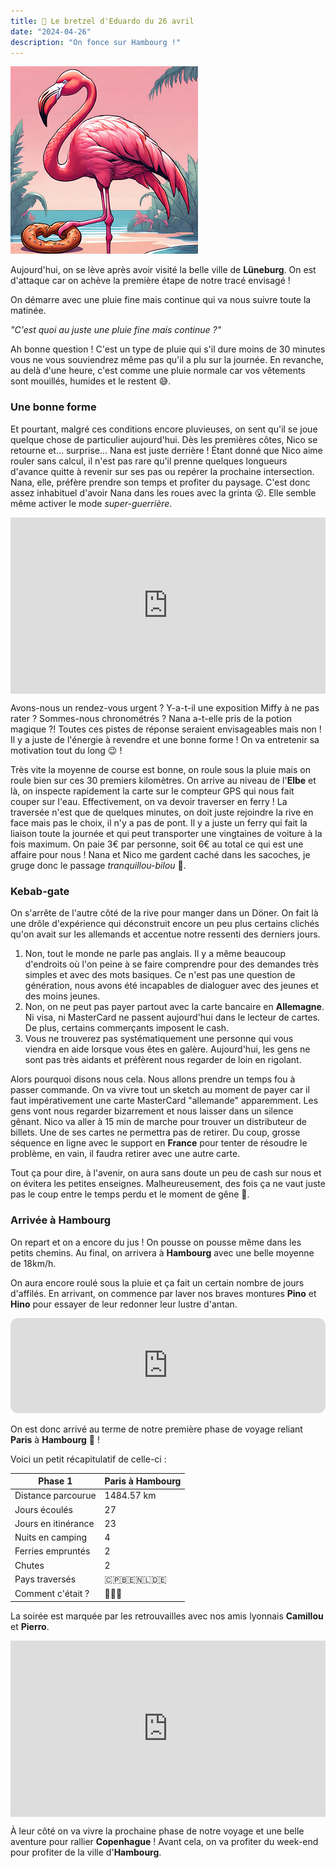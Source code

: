 ```yaml
---
title: 🥨 Le bretzel d'Eduardo du 26 avril
date: "2024-04-26"
description: "On fonce sur Hambourg !"
---
```


![Bretzel d'Eduardo](../bretzel_eduardo.png)

Aujourd'hui, on se lève après avoir visité la belle ville de **Lüneburg**. On est d'attaque car on achève la première étape de notre tracé envisagé !

On démarre avec une pluie fine mais continue qui va nous suivre toute la matinée.

*"C'est quoi au juste une pluie fine mais continue ?"*

Ah bonne question ! C'est un type de pluie qui s'il dure moins de 30 minutes vous ne vous souviendrez même pas qu'il a plu sur la journée. En revanche, au delà d'une heure, c'est comme une pluie normale car vos vêtements sont mouillés, humides et le restent 😅. 

### Une bonne forme
Et pourtant, malgré ces conditions encore pluvieuses, on sent qu'il se joue quelque chose de particulier aujourd'hui. Dès les premières côtes, Nico se retourne et... surprise... Nana est juste derrière ! Étant donné que Nico aime rouler sans calcul, il n'est pas rare qu'il prenne quelques longueurs d'avance quitte à revenir sur ses pas ou repérer la prochaine intersection. Nana, elle, préfère prendre son temps et profiter du paysage. C'est donc assez inhabituel d'avoir Nana dans les roues avec la grinta 😮. Elle semble même activer le mode *super-guerrière*.

<div style="width: 100%; height: 0; position: relative; padding-bottom: 56%;"><iframe src="https://giphy.com/embed/jlzggZ8GntqZ6v3ONs" style="top: 0; left: 0; width: 100%; height: 100%; position: absolute; border: 0;" allowfullscreen scrolling="no" allow="encrypted-media;" class="giphy-embed"></iframe></div>

Avons-nous un rendez-vous urgent ? Y-a-t-il une exposition Miffy à ne pas rater ? Sommes-nous chronométrés ? Nana a-t-elle pris de la potion magique ?! Toutes ces pistes de réponse seraient envisageables mais non ! Il y a juste de l'énergie à revendre et une bonne forme ! On va entretenir sa motivation tout du long 😉 !

Très vite la moyenne de course est bonne, on roule sous la pluie mais on roule bien sur ces 30 premiers kilomètres. On arrive au niveau de l'**Elbe** et là, on inspecte rapidement la carte sur le compteur GPS qui nous fait couper sur l'eau. Effectivement, on va devoir traverser en ferry ! La traversée n'est que de quelques minutes, on doit juste rejoindre la rive en face mais pas le choix, il n'y a pas de pont. Il y a juste un ferry qui fait la liaison toute la journée et qui peut transporter une vingtaines de voiture à la fois maximum. On paie 3€ par personne, soit 6€ au total ce qui est une affaire pour nous ! Nana et Nico me gardent caché dans les sacoches, je gruge donc le passage *tranquillou-bilou* 🤫.
 
### Kebab-gate
On s'arrête de l'autre côté de la rive pour manger dans un Döner. On fait là une drôle d'expérience qui déconstruit encore un peu plus certains clichés qu'on avait sur les allemands et accentue notre ressenti des derniers jours.

1. Non, tout le monde ne parle pas anglais. Il y a même beaucoup d'endroits où l'on peine à se faire comprendre pour des demandes très simples et avec des mots basiques. Ce n'est pas une question de génération, nous avons été incapables de dialoguer avec des jeunes et des moins jeunes.
2. Non, on ne peut pas payer partout avec la carte bancaire en **Allemagne**. Ni visa, ni MasterCard ne passent aujourd'hui dans le lecteur de cartes. De plus, certains commerçants imposent le cash.
3. Vous ne trouverez pas systématiquement une personne qui vous viendra en aide lorsque vous êtes en galère. Aujourd'hui, les gens ne sont pas très aidants et préfèrent nous regarder de loin en rigolant.

Alors pourquoi disons nous cela. Nous allons prendre un temps fou à passer commande. On va vivre tout un sketch au moment de payer car il faut impérativement une carte MasterCard "allemande" apparemment. Les gens vont nous regarder bizarrement et nous laisser dans un silence gênant. Nico va aller à 15 min de marche pour trouver un distributeur de billets. Une de ses cartes ne permettra pas de retirer. Du coup, grosse séquence en ligne avec le support en **France** pour tenter de résoudre le problème, en vain, il faudra retirer avec une autre carte.

Tout ça pour dire, à l'avenir, on aura sans doute un peu de cash sur nous et on évitera les petites enseignes. Malheureusement, des fois ça ne vaut juste pas le coup entre le temps perdu et le moment de gêne 😬.

### Arrivée à Hambourg
On repart et on a encore du jus ! On pousse on pousse même dans les petits chemins. Au final, on arrivera à **Hambourg** avec une belle moyenne de 18km/h.

On aura encore roulé sous la pluie et ça fait un certain nombre de jours d'affilés. En arrivant, on commence par laver nos braves montures **Pino** et **Hino** pour essayer de leur redonner leur lustre d'antan.

<iframe style="border-radius:12px" src="https://open.spotify.com/embed/track/1tJtx09XQnxaynZLOaTNfZ?utm_source=generator" width="100%" height="152" frameBorder="0" allow="autoplay; clipboard-write; encrypted-media; picture-in-picture" loading="lazy"></iframe>

On est donc arrivé au terme de notre première phase de voyage reliant **Paris** à **Hambourg** 🤩 !

Voici un petit récapitulatif de celle-ci :

|  Phase 1  | Paris à Hambourg  |
|----|----|
| Distance parcourue   | 1484.57 km   |
| Jours écoulés  |  27  |
| Jours en itinérance   |  23  |
| Nuits en camping   |  4  |
| Ferries empruntés  |  2  |
| Chutes | 2 |
| Pays traversés |  🇨🇵🇧🇪🇳🇱🇩🇪  |
| Comment c'était ? | 🥰😍🤩  |

La soirée est marquée par les retrouvailles avec nos amis lyonnais **Camillou** et **Pierro**.

<div style="width: 100%; height: 0; position: relative; padding-bottom: 56%;"><iframe src="https://giphy.com/embed/VduFvPwm3gfGO8duNN" style="top: 0; left: 0; width: 100%; height: 100%; position: absolute; border: 0;" allowfullscreen scrolling="no" allow="encrypted-media;" class="giphy-embed"></iframe></div>

À leur côté on va vivre la prochaine phase de notre voyage et une belle aventure pour rallier **Copenhague** ! Avant cela, on va profiter du week-end pour profiter de la ville d'**Hambourg**.